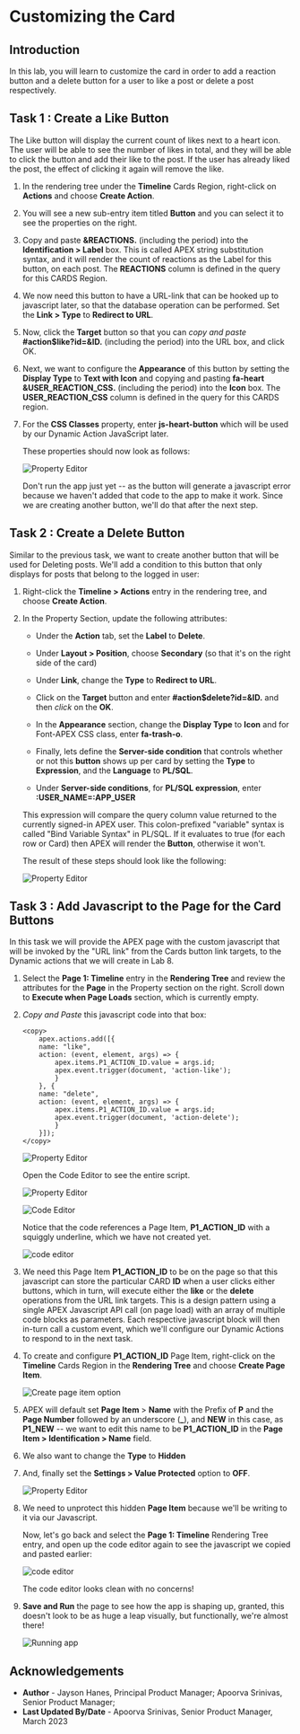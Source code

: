 # Customizing the Card

## Introduction

In this lab, you will learn to customize the card in order to add a reaction button and a delete button for a user to like a post or delete a post respectively.

## **Task 1** : Create a Like Button

The Like button will display the current count of likes next to a heart
icon. The user will be able to see the number of likes in total, and they will be able to click the button and add their
like to the post. If the user has already liked the post, the effect of
clicking it again will remove the like. 

1.  In the rendering tree under the **Timeline** Cards Region, right-click on **Actions** and choose
    **Create Action**.

2.  You will see a new sub-entry item titled **Button** and you can
    select it to see the properties on the right.

3.  Copy and paste **&REACTIONS.** (including the period) into
    the **Identification > Label** box. This is called APEX string
    substitution syntax, and it will render the count of reactions as
    the Label for this button, on each post. The **REACTIONS** column is
    defined in the query for this CARDS Region.

4.  We now need this button to have a URL-link that can be hooked up to
    javascript later, so that the database operation can be performed.
    Set the **Link > Type** to **Redirect to URL**.

5.  Now, click the **Target** button so that you can *copy and paste*
    **#action\$like?id=&ID.** (including the period) into the
    URL box, and click OK.

6.  Next, we want to configure the **Appearance** of this button by
    setting the **Display Type** to **Text with Icon** and copying
    and pasting **fa-heart &USER_REACTION_CSS.** (including
    the period) into the **Icon** box. The **USER_REACTION_CSS** column
    is defined in the query for this CARDS region.

7.  For the **CSS Classes** property, enter **js-heart-button** which will be used by our Dynamic
    Action JavaScript later.

    These properties should now look as follows:

    ![Property Editor](images/button-properties.png)

    Don't run the app just yet -- as the button will generate a javascript
error because we haven't added that code to the app to make it work.
Since we are creating another button, we'll do that after the next step.

## **Task 2** : Create a Delete Button

Similar to the previous task, we want to create another button that will be used for Deleting posts. We'll add a condition to this
button that only displays for posts that belong to the logged in user:

1.  Right-click the **Timeline > Actions** entry in the rendering
    tree, and choose **Create Action**.

2.  In the Property Section, update the following attributes:
    - Under the **Action** tab, set the **Label** to **Delete**.

    - Under **Layout > Position**, choose **Secondary** (so that it's on
    the right side of the card)

    - Under **Link**, change the **Type** to **Redirect to URL**.

    - Click on the **Target** button and enter
    **#action\$delete?id=&ID.** and then *click* on the **OK**.

    - In the **Appearance** section, change the **Display Type** to **Icon** and for Font-APEX CSS class, enter 
    **fa-trash-o**.

    - Finally, lets define the **Server-side condition** that controls
    whether or not this **button** shows up per card by setting the
    **Type** to **Expression**, and the **Language** to **PL/SQL**.

    - Under **Server-side conditions**, for **PL/SQL expression**, enter **:USER_NAME=:APP_USER**
    
    This expression will compare the query column value returned to
    the currently signed-in APEX user. This colon-prefixed "variable"
    syntax is called "Bind Variable Syntax" in PL/SQL. If it evaluates
    to true (for each row or Card) then APEX will render the **Button**,
    otherwise it won't.

    The result of these steps should look like the following:

    ![Property Editor](images/button-action.png)

## **Task 3** : Add Javascript to the Page for the Card Buttons

In this task we will provide the APEX page with the custom javascript
that will be invoked by the "URL link" from the Cards button link
targets, to the Dynamic actions that we will create in Lab 8.

1.  Select the **Page 1: Timeline** entry in the **Rendering Tree**
    and review the attributes for the **Page** in the Property section
    on the right. Scroll down to **Execute when Page Loads** section,
    which is currently empty.

2.  *Copy and Paste* this javascript code into that box:

    ```
    <copy>
        apex.actions.add([{
        name: "like",
        action: (event, element, args) => {
            apex.items.P1_ACTION_ID.value = args.id;
            apex.event.trigger(document, 'action-like');
            }
        }, {
        name: "delete",
        action: (event, element, args) => {
            apex.items.P1_ACTION_ID.value = args.id;
            apex.event.trigger(document, 'action-delete');
            }
        }]);
    </copy>
    ```

    ![Property Editor](images/js-code-1.png)

    Open the Code Editor to see the entire script.

    ![Property Editor](images/code-editor.png)
    
    ![Code Editor](images/js-code-2.png)

    Notice that the code references a Page Item, **P1_ACTION_ID** with a squiggly underline, which we have not created
yet.

    ![code editor](images/js-code-3.png)

3. We need this Page Item **P1_ACTION_ID** to be on the page so that this
javascript can store the particular CARD **ID** when a user clicks
either buttons, which in turn, will execute either the **like** or the
**delete** operations from the URL link targets. This is a design
pattern using a single APEX Javascript API call (on page load) with an
array of multiple code blocks as parameters. Each respective javascript
block will then in-turn call a custom event, which we'll configure our
Dynamic Actions to respond to in the next task.



4.  To create and configure **P1_ACTION_ID** Page Item, right-click on the **Timeline** Cards Region in the **Rendering Tree** and choose **Create Page Item**.

    ![Create page item option](images/create-page-item.png)

5.  APEX will default set **Page Item** > **Name** with the Prefix of
    **P** and the **Page Number** followed by an underscore (**\_**),
    and **NEW** in this case, as **P1_NEW** -- we want to edit this name
    to be **P1_ACTION_ID** in the **Page Item > Identification > Name** field.

6.  We also want to change the **Type** to **Hidden**

7.  And, finally set the **Settings > Value Protected** option to
    **OFF**.
    
    ![Property Editor](images/value-protected.png)

8. We need to unprotect this hidden **Page Item** because we'll be
writing to it via our Javascript.

    Now, let's go back and select the **Page 1: Timeline** Rendering Tree
entry, and open up the code editor again to see the javascript we copied
and pasted earlier:

    ![code editor](images/code-editor-2.png)

    The code editor looks clean with no concerns!

9. **Save and Run** the page to see how the app is shaping up, granted, this
doesn't look to be as huge a leap visually, but functionally, we're
almost there!

    ![Running app](images/run-app.png)


## **Acknowledgements**

 - **Author** - Jayson Hanes, Principal Product Manager; Apoorva Srinivas, Senior Product Manager; 
 - **Last Updated By/Date** - Apoorva Srinivas, Senior Product Manager, March 2023

